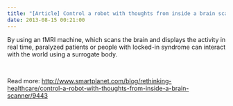 ```yaml
---
title: "[Article] Control a robot with thoughts from inside a brain scanner"
date: 2013-08-15 00:21:00
---
```


By using an fMRI machine, which scans the brain and displays the activity in real time, paralyzed patients or people with locked-in syndrome can interact with the world using a surrogate body.

 

Read more: <http://www.smartplanet.com/blog/rethinking-healthcare/control-a-robot-with-thoughts-from-inside-a-brain-scanner/9443>

